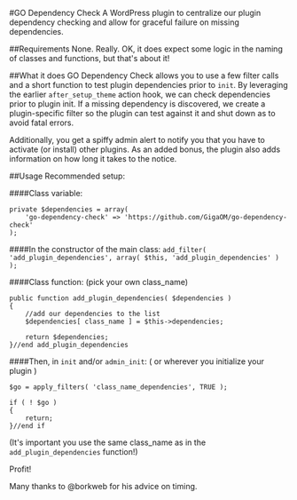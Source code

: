 #GO Dependency Check
A WordPress plugin to centralize our plugin dependency checking and allow for graceful failure on missing dependencies.

##Requirements
None. Really. OK, it does expect some logic in the naming of classes and functions, but that's about it!

##What it does
GO Dependency Check allows you to use a few filter calls and a short function to test plugin dependencies prior to `init`. By leveraging the earlier `after_setup_theme` action hook, we can check dependencies prior to plugin init. If a missing dependency is discovered, we create a plugin-specific filter so the plugin can test against it and shut down as to avoid fatal errors.

Additionally, you get a spiffy admin alert to notify you that you have to activate (or install) other plugins. As an added bonus, the plugin also adds information on how long it takes to the notice.

##Usage
Recommended setup:

####Class variable:
```
private $dependencies = array(
	'go-dependency-check' => 'https://github.com/GigaOM/go-dependency-check'
);
```

####In the constructor of the main class:
`add_filter( 'add_plugin_dependencies', array( $this, 'add_plugin_dependencies' ) );`

####Class function:
(pick your own class_name)

```
public function add_plugin_dependencies( $dependencies )
{
	//add our dependencies to the list
	$dependencies[ class_name ] = $this->dependencies;

	return $dependencies;
}//end add_plugin_dependencies
```

####Then, in `init` and/or `admin_init`:
( or wherever you initialize your plugin )
```
$go = apply_filters( 'class_name_dependencies', TRUE );

if ( ! $go )
{
	return;
}//end if
```
(It's important you use the same class_name as in the `add_plugin_dependencies` function!)

Profit!

Many thanks to @borkweb for his advice on timing.